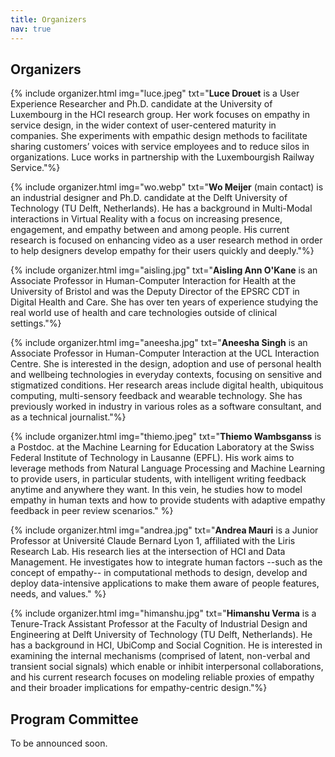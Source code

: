 ```yaml
---
title: Organizers
nav: true
---
```


## Organizers
<!-- TODO: add photos -->

{% include organizer.html img="luce.jpeg" txt="<strong>Luce Drouet</strong> is a User Experience Researcher and Ph.D. candidate at the University of Luxembourg in the HCI research group. Her work focuses on empathy in service design, in the wider context of user-centered maturity in companies. She experiments with empathic design methods to facilitate sharing customers’ voices with service employees and to reduce silos in organizations. Luce works in partnership with the Luxembourgish Railway Service."%}

{% include organizer.html img="wo.webp" txt="<strong>Wo Meijer</strong> (main contact) is an industrial designer and Ph.D. candidate at the Delft University of Technology (TU Delft, Netherlands). He has a background in Multi-Modal interactions in Virtual Reality with a focus on increasing presence, engagement, and empathy between and among people. His current research is focused on enhancing video as a user research method in order to help designers develop empathy for their users quickly and deeply."%}

{% include organizer.html img="aisling.jpg" txt="<strong>Aisling Ann O'Kane</strong> is an Associate Professor in Human-Computer Interaction for Health at the University of Bristol and was the Deputy Director of the EPSRC CDT in Digital Health and Care. She has over ten years of experience studying the real world use of health and care technologies outside of clinical settings."%}

{% include organizer.html img="aneesha.jpg" txt="<strong>Aneesha Singh</strong> is an Associate Professor in Human-Computer Interaction at the UCL Interaction Centre. She is interested in the design, adoption and use of personal health and wellbeing technologies in everyday contexts, focusing on sensitive and stigmatized conditions. Her research areas include digital health, ubiquitous computing, multi-sensory feedback and wearable technology. She has previously worked in industry in various roles as a software consultant, and as a technical journalist."%}

{% include organizer.html img="thiemo.jpeg" txt="<strong>Thiemo Wambsganss</strong> is a Postdoc. at the Machine Learning for Education Laboratory at the Swiss Federal Institute of Technology in Lausanne (EPFL). His work aims to leverage methods from Natural Language Processing and Machine Learning to provide users, in particular students, with intelligent writing feedback anytime and anywhere they want. In this vein, he studies how to model empathy in human texts and how to provide students with adaptive empathy feedback in peer review scenarios." %}

{% include organizer.html img="andrea.jpg" txt="<strong>Andrea Mauri</strong> is a Junior Professor at Université Claude Bernard Lyon 1, affiliated with the Liris Research Lab. His research lies at the intersection of HCI and Data Management. He investigates how to integrate human factors --such as the concept of empathy-- in computational methods to design, develop and deploy data-intensive applications to make them aware of people features, needs, and values." %}

{% include organizer.html img="himanshu.jpg" txt="<strong>Himanshu Verma</strong> is a Tenure-Track Assistant Professor at the Faculty of Industrial Design and Engineering at Delft University of Technology (TU Delft, Netherlands). He has a background in HCI, UbiComp and Social Cognition. He is interested in examining the internal mechanisms (comprised of latent, non-verbal and transient social signals) which enable or inhibit interpersonal collaborations, and his current research focuses on modeling reliable proxies of empathy and their broader implications for empathy-centric design."%}

## Program Committee

To be announced soon.
<!-- - Wesley Hanwen Deng (Carnegie Mellon University)
- Chun-hua Tsai (University of Nebraska)
- Vasilis Milias (TU Delft)
- Wo Meijer (TU Delft)
- Andrea Tocchetti (Politecnico di Milano)
- Yuan-Chi Tseng (National Tsing Hua University)
- Elaine Czech (University of Bristol)
- Ewan Soubutts (University of Oxford)
- Aneesha Singh (University College London)
- Sara Colombo (TU Eindhoven) -->
